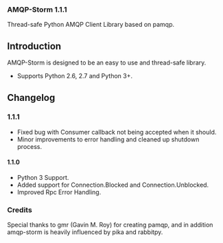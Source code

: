 ### AMQP-Storm 1.1.1
Thread-safe Python AMQP Client Library based on pamqp.

Introduction
-------------
AMQP-Storm is designed to be an easy to use and thread-safe library.
- Supports Python 2.6, 2.7 and Python 3+.

Changelog
-------------

### 1.1.1
- Fixed bug with Consumer callback not being accepted when it should.
- Minor improvements to error handling and cleaned up shutdown process.

#### 1.1.0
- Python 3 Support.
- Added support for Connection.Blocked and Connection.Unblocked.
- Improved Rpc Error Handling.


### Credits
Special thanks to gmr (Gavin M. Roy) for creating pamqp, and in addition amqp-storm is heavily influenced by pika and rabbitpy.
